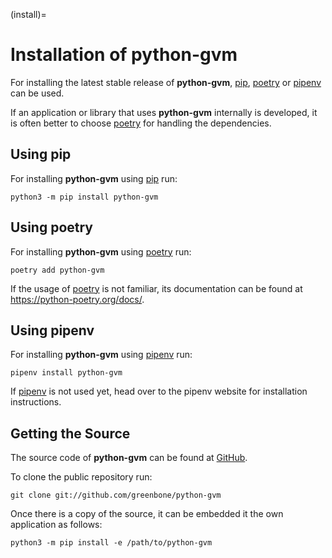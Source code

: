 (install)=

# Installation of python-gvm

For installing the latest stable release of **python-gvm**, [pip], [poetry]
or [pipenv] can be used.

If an application or library that uses **python-gvm** internally is developed,
it is often better to choose [poetry] for handling the dependencies.

## Using pip

For installing **python-gvm** using [pip] run:

```
python3 -m pip install python-gvm
```

## Using poetry

For installing **python-gvm** using [poetry] run:

```
poetry add python-gvm
```

If the usage of [poetry] is not familiar, its documentation can be found at
<https://python-poetry.org/docs/>.

## Using pipenv

For installing **python-gvm** using [pipenv] run:

```
pipenv install python-gvm
```

If [pipenv] is not used yet, head over to the pipenv website for
installation instructions.

## Getting the Source

The source code of **python-gvm** can be found at
[GitHub](https://github.com/greenbone/python-gvm).

To clone the public repository run:

```
git clone git://github.com/greenbone/python-gvm
```

Once there is a copy of the source, it can be embedded it the own application as follows:

```
python3 -m pip install -e /path/to/python-gvm
```

[pip]: https://pip.pypa.io/en/stable/
[pipenv]: https://pipenv.readthedocs.io/en/latest/
[poetry]: https://python-poetry.org/
